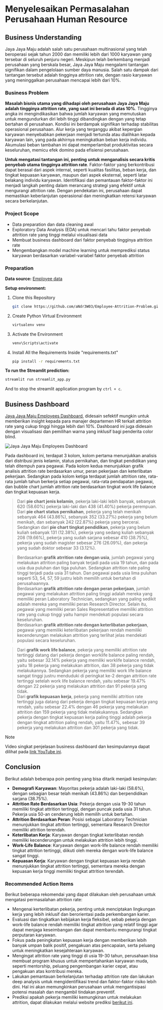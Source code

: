 # Menyelesaikan Permasalahan Perusahaan Human Resource

## Business Understanding

Jaya Jaya Maju adalah salah satu perusahaan multinasional yang telah beroperasi sejak tahun 2000 dan memiliki lebih dari 1000 karyawan yang tersebar di seluruh penjuru negeri. Meskipun telah berkembang menjadi perusahaan yang berskala besar, Jaya Jaya Maju mengalami tantangan signifikan dalam pengelolaan sumber daya manusia. Salah satu dampak dari tantangan tersebut adalah tingginya attrition rate, dengan rasio karyawan yang meninggalkan perusahaan mencapai lebih dari 10%.

### Business Problem

**Masalah bisnis utama yang dihadapi oleh perusahaan Jaya Jaya Maju adalah tingginya attrition rate, yang saat ini berada di atas 10%**. Tingginya angka ini mengindikasikan bahwa jumlah karyawan yang memutuskan untuk mengundurkan diri lebih tinggi dibandingkan dengan yang tetap bertahan di perusahaan. Kondisi ini berdampak signifikan terhadap stabilitas operasional perusahaan. Alur kerja yang terganggu akibat kepergian karyawan menyebabkan pekerjaan menjadi tertunda atau dialihkan kepada karyawan lain, yang pada akhirnya meningkatkan beban kerja individu. Akumulasi beban tambahan ini dapat memperlambat produktivitas secara keseluruhan, memicu efek domino pada efisiensi perusahaan.

**Untuk mengatasi tantangan ini, penting untuk menganalisis secara kritis penyebab utama tingginya attrition rate**. Faktor-faktor yang berkontribusi dapat berasal dari aspek internal, seperti kualitas fasilitas, beban kerja, dan tingkat kepuasan karyawan, maupun dari aspek eksternal, seperti latar belakang individu karyawan. Identifikasi dan pemantauan faktor-faktor ini menjadi langkah penting dalam merancang strategi yang efektif untuk mengurangi attrition rate. Dengan pendekatan ini, perusahaan dapat memastikan keberlanjutan operasional dan meningkatkan retensi karyawan secara berkelanjutan.

### Project Scope

- Data preparation dan data cleaning awal
- Exploratory Data Analysis (EDA) untuk mencari tahu faktor penyebab attrition rate yang tinggi melalui visualisasi data
- Membuat business dashboard dari faktor penyebab tingginya attrition rate
- Mengembangkan model machine learning untuk memprediksi status karyawan berdasarkan variabel-variabel faktor penyebab attrition

### Preparation

**Data source:** [Employee data](https://github.com/dicodingacademy/dicoding_dataset/tree/main/employee 'Dicoding GitHub - Employee data')

**Setup environment:**

1. Clone this Repository
   ```bash
   git clone https://github.com/aNdr3W03/Employee-Attrition-Problem.git
   ```

2. Create Python Virtual Environment
   ```bash
   virtualenv venv
   ```

2. Activate the Environment
   ```bash
   venv\Scripts\activate
   ```

4. Install All the Requirements Inside "requirements.txt"
   ```bash
   pip install -r requirements.txt
   ```

**To run the Streamlit prediction:**
```bash
streamlit run streamlit_app.py
```

And to stop the streamlit application program by `ctrl + c`. 

## Business Dashboard

[Jaya Jaya Maju Employees Dashboard](https://public.tableau.com/views/JayaJayaMajuEmployeesDashboard/Attrition 'Tableau Public- Jaya Jaya Maju Employees Dashboard'), didesain sefektif mungkin untuk memberikan insight kepada para manajer departemen HR terkait attrition rate yang cukup tinggi hingga lebih dari 10%. Dashboard ini juga didesain dengan visualisasi dan pemilihan warna yang inklusif bagi penderita color blind.

![Jaya Jaya Maju Employees Dashboard](https://github.com/user-attachments/assets/0b6e67e1-8f07-48fd-b024-a4eb207dee55 'Jaya Jaya Maju Employees Dashboard')

Pada dashboard ini, terdapat 3 kolom, kolom pertama menunjukkan analisis dari distribusi jenis kelamin, status pernikahan, dan tingkat pendidikan yang telah ditempuh para pegawai. Pada kolom kedua menunjukkan grafik analisis attrition rate berdasarkan umur, peran pekerjaan dan keterlibatan pekerjaan. Sedangkan pada kolom ketiga terdapat jumlah attrition rate, rata-rata jumlah tahun berkerja setiap pegawai, rata-rata pendapatan pegawai, dan bubble chart jumlah attrition rate berdasarkan tingkat work life balance dan tingkat kepuasan kerja.

> Dari **pie chart jenis kelamin**, pekerja laki-laki lebih banyak, sebanyak 620 (58.60%) pekerja laki-laki dan 438 (41.40%) pekerja perempuan.  
> Dari **pie chart status pernikahan**, pekerja yang telah menikah sebanyak 464 (43.86%), sebanyak 352 (33.27%) pekerja yang belum menikah, dan sebanyak 242 (22.87%) pekerja yang bercerai.  
> Sedangkan dari **pie chart tingkat pendidikan**, pekerja yang belum kuliah sebanyak 131 (12.38%), pekerja yang sedang kuliah sebanyak 208 (19.66%), pekerja yang sudah sarjana sebesar 410 (38.75%), pekerja yang sudah magister sebesar 276 (26.09%), dan pekerja yang sudah doktor sebesar 33 (3.12%).  

> Berdasarkan **grafik atrrition rate dengan usia**, jumlah pegawai yang melakukan attrition paling banyak terjadi pada usia 19 tahun, dan pada usia dua puluhan dan tiga puluhan. Sedangkan attrition rate paling tinggi terjadi pada usia 31 tahun. Dan pegawai pada usia lima puluhan seperti 53, 54, 57, 59 justru lebih memilih untuk bertahan di perusahaannya.  
> Berdasarkan **grafik attrition rate dengan peran pekerjaan**, jumlah pegawai yang melakukan attrition paling tinggi adalah mereka yang memiliki peran Laboratory Technician, sedangkan yang paling sedikit adalah mereka yang memiliki peran Research Director. Selain itu, pegawai yang memiliki peran Sales Representative memiliki attrition rate yang cukup tinggi yaitu hampir mendekati populasi secara keseluruhan.  
> Berdasarkan **grafik attrition rate dengan keterlibatan pekerjaan**, pegawai yang memiliki keterlibatan pekerjaan rendah memiliki kecenderungan melakukan attrition yang terlihat jelas mendekati populasi secara keseluruhan.  

> Dari **grafik work life balance**, pekerja yang memiliki attrition rate tertinggi datang dari pekerja dengan worklife balance paling rendah, yaitu sebesar 32.14% pekerja yang memiliki worklife balance rendah, yaitu 18 pekerja yang melakukan attrition, dan 38 pekerja yang tidak melakukannya. Sedangkan pekerja yang memiliki work life balance sangat tinggi justru menduduki di peringkat ke-2 dengan attrition rate tertinggi setelah work life balance rendah, yaitu sebesar 19.47% dengan 22 pekerja yang melakukan attrition dan 91 pekerja yang tidak.  
> Dari **grafik kepuasan kerja**, pekerja yang memiliki attrition rate tertinggi juga datang dari pekerja dengan tingkat kepuasan kerja yang rendah, yaitu sebesar 22.4% dengan 46 pekerja yang melakukan attrition dan 159 pekerja yang tidak melakukannya. Sedangkan pekerja dengan tingkat kepuasan kerja paling tinggi adalah pekerja dengan tingkat attrition paling rendah, yaitu 11.47%, sebesar 39 pekerja yang melakukan attrition dan 301 pekerja yang tidak.  

> [!NOTE]
> Video singkat penjelasan business dashboard dan kesimpulannya dapat dilihat pada [link YouTube ini](https://youtu.be/KrT6mdZUXig 'Jaya Jaya Maju Business Dashboard').

## Conclusion

Berikut adalah beberapa poin penting yang bisa ditarik menjadi kesimpulan:
- **Demografi Karyawan**: Mayoritas pekerja adalah laki-laki (58.6%), dengan sebagian besar telah menikah (43.86%) dan berpendidikan sarjana (38.75%).
- **Attrition Rate Berdasarkan Usia**: Pekerja dengan usia 19-30 tahun memiliki tingkat attrition tertinggi, dengan puncak pada usia 31 tahun. Pekerja usia 50-an cenderung lebih memilih untuk bertahan.
- **Attrition Berdasarkan Peran**: Posisi sebagai Laboratory Technician menunjukkan tingkat attrition tertinggi, sementara Research Director memiliki attrition terendah.
- **Keterlibatan Kerja**: Karyawan dengan tingkat keterlibatan rendah memiliki kecenderungan untuk melakukan attrition lebih tinggi.
- **Work-Life Balance**: Karyawan dengan work-life balance rendah memiliki tingkat attrition tertinggi, diikuti oleh mereka dengan work-life balance sangat tinggi.
- **Kepuasan Kerja**: Karyawan dengan tingkat kepuasan kerja rendah menunjukkan tingkat attrition tertinggi, sementara mereka dengan kepuasan kerja tinggi memiliki tingkat attrition terendah.

### Recommended Action Items

Berikut beberapa rekomendai yang dapat dilakukan oleh perusahaan untuk mengatasi permasalahan attrition rate:
- Mengenai kerterlibatan pekerja, penting untuk menciptakan lingkungan kerja yang lebih inklusif dan berorientasi pada perkembangan karier.
- Evaluasi dan tingkatkan kebijakan kerja fleksibel, sebab pekerja dengan work-life balance rendah memiliki tingkat attrition yang relatif tinggi agar dapat menjaga keseimbangan dan dapat membantu mengurangi tingkat perputaran karyawan.
- Fokus pada peningkatan kepuasan kerja dengan memberikan lebih banyak umpan balik positif, pengakuan atas pencapaian, serta peluang untuk meningkatkan kesejahteraan karyawan.
- Mengingat attrition rate yang tinggi di usia 19-30 tahun, perusahaan bisa membuat program khusus untuk mempertahankan karyawan muda, seperti mentorship, peluang pengembangan karier cepat, atau pengakuan atas kontribusi mereka.
- Lakukan pemantauan berkelanjutan terhadap attrition rate dan lakukan deep analysis untuk mengidentifikasi trend dan faktor-faktor risiko lebih dini. Hal ini akan memungkinkan perusahaan untuk mengantisipasi potensi masalah dan mengambil tindakan preventif.
- Prediksi apakah pekerja memiliki kemungkinan untuk melakukan attrition, dapat dilakukan melalui website prediksi [berikut ini](https://employee-attrition-predict.streamlit.app 'Jaya Jaya Maju Employee Attrition Prediction').
